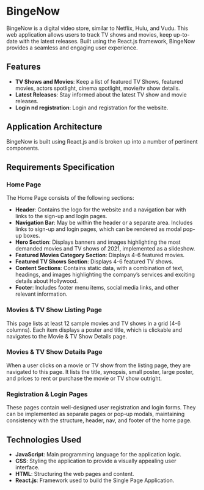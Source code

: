 # BingeNow

BingeNow is a digital video store, similar to Netflix, Hulu, and Vudu. This web application allows users to track TV shows and movies, keep up-to-date with the latest releases. Built using the React.js framework, BingeNow provides a seamless and engaging user experience.

## Features

- **TV Shows and Movies**: Keep a list of featured TV Shows, featured movies, actors spotlight, cinema spotlight, movie/tv show details.
- **Latest Releases**: Stay informed about the latest TV show and movie releases.
- **Login nd registration**: Login and registration for the website. 

## Application Architecture

BingeNow is built  using React.js and is broken up into a number of pertinent components.

## Requirements Specification

### Home Page

The Home Page consists of the following sections:

- **Header**: Contains the logo for the website and a navigation bar with links to the sign-up and login pages.
- **Navigation Bar**: May be within the header or a separate area. Includes links to sign-up and login pages, which can be rendered as modal pop-up boxes.
- **Hero Section**: Displays banners and images highlighting the most demanded movies and TV shows of 2021, implemented as a slideshow.
- **Featured Movies Category Section**: Displays 4-6 featured movies.
- **Featured TV Shows Section**: Displays 4-6 featured TV shows.
- **Content Sections**: Contains static data, with a combination of text, headings, and images highlighting the company’s services and exciting details about Hollywood.
- **Footer**: Includes footer menu items, social media links, and other relevant information.

### Movies & TV Show Listing Page

This page lists at least 12 sample movies and TV shows in a grid (4-6 columns). Each item displays a poster and title, which is clickable and navigates to the Movie & TV Show Details page.

### Movies & TV Show Details Page

When a user clicks on a movie or TV show from the listing page, they are navigated to this page. It lists the title, synopsis, small poster, large poster, and prices to rent or purchase the movie or TV show outright.

### Registration & Login Pages

These pages contain well-designed user registration and login forms. They can be implemented as separate pages or pop-up modals, maintaining consistency with the structure, header, nav, and footer of the home page.

## Technologies Used

- **JavaScript**: Main programming language for the application logic.
- **CSS**: Styling the application to provide a visually appealing user interface.
- **HTML**: Structuring the web pages and content.
- **React.js**: Framework used to build the Single Page Application.
